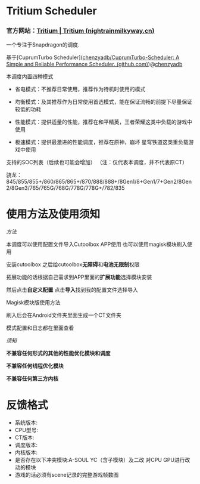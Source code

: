 # Tritium Scheduler

### 官方网站：[Tritium | Tritium (nightrainmilkyway.cn)](https://tritium.nightrainmilkyway.cn/)

一个专注于Snapdragon的调度.

基于[CuprumTurbo Scheduler]([chenzyadb/CuprumTurbo-Scheduler: A Simple and Reliable Performance Scheduler. (github.com)](https://github.com/chenzyadb/CuprumTurbo-Scheduler))@[chenzyadb](https://github.com/chenzyadb)

本调度内置四种模式

- 省电模式：不推荐日常使用，推荐作为待机时使用的模式

- 均衡模式：及其推荐作为日常使用首选模式，能在保证流畅的前提下尽量保证较低的功耗

- 性能模式：提供适量的性能，推荐在和平精英，王者荣耀这类中负载的游戏中使用

- 极速模式：提供最激进的性能调度，推荐在原神，崩坏 星穹铁道这类重负载游戏中使用

支持的SOC列表（后续也可能会增加）
（注：仅代表本调度，并不代表原CT）

骁龙：845/855/855+/860/865/865+/870/888/888+/8Gen1/8+Gen1/7+Gen2/8Gen2/8Gen3/765/765G/768G/778G/778G+/782/835

# 使用方法及使用须知
*方法*

本调度可以使用配置文件导入Cutoolbox APP使用 也可以使用magisk模块刷入使用

安装cutoolbox 之后给cutoolbox**无障碍**和**电池无限制**权限

拓展功能的话根据自己需求到APP里面的**扩展功能**选择模块安装

然后点击**自定义配置** 点击**导入**找到我的配置文件选择导入

Magisk模块版使用方法 

刷入后会在Android文件夹里面生成一个CT文件夹 

模式配置和日志都在里面查看


*须知*

**不兼容任何形式的其他的性能优化模块和调度**

**不兼容任何线程优化模块**

**不兼容任何第三方内核**


# 反馈格式

- 系统版本:
- CPU型号:
- CT版本:
- 调度版本:
- 内核版本:
- 是否存在以下冲突模块:A-SOUL YC（含子模块）及二改 对CPU GPU进行改动的模块
- 游戏的话必须有scene记录的完整游戏帧数图
